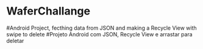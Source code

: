 # WaferChallange
#Android Project, fecthing data from JSON and making a Recycle View with swipe to delete 
#Projeto Android com JSON, Recycle View e arrastar para deletar
